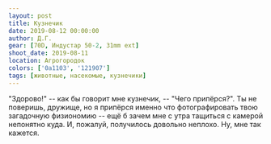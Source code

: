 ```yaml
---
layout: post
title: Кузнечик
date: 2019-08-12 00:00:00
author: Д.Г.
gear: [70D, Индустар 50-2, 31mm ext]
shoot_date: 2019-08-11
location: Агрогородок
colors: ['0a1103', '121907']
tags: [животные, насекомые, кузнечики]
---
```

"Здорово!" -- как бы говорит мне кузнечик, -- "Чего припёрся?". Ты не поверишь, дружище, но я припёрся именно что фотографировать твою загадочную физиономию -- ещё б зачем мне с утра тащиться с камерой непонятно куда. И, пожалуй, получилось довольно неплохо. Ну, мне так кажется.
